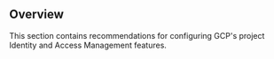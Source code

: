 ## Overview

This section contains recommendations for configuring GCP's project Identity and Access Management features.
